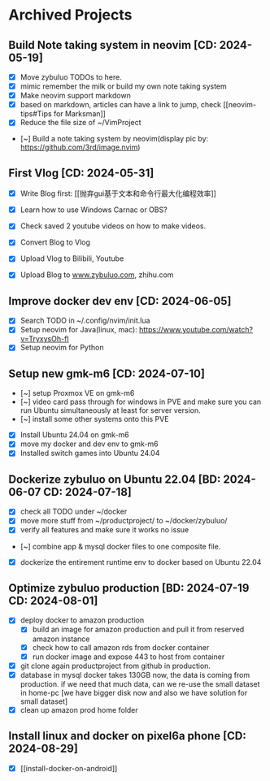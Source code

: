 # Archived Projects

## Build Note taking system in neovim [CD: 2024-05-19]

- [x] Move zybuluo TODOs to here.
- [x] mimic remember the milk or build my own note taking system
- [x] Make neovim support markdown
- [x] based on markdown, articles can have a link to jump, check [[neovim-tips#Tips for Marksman]]
- [x] Reduce the file size of ~/VimProject
- [~] Build a note taking system by neovim(display pic by: https://github.com/3rd/image.nvim)


## First Vlog [CD: 2024-05-31]

- [x] Write Blog first: [[抛弃gui基于文本和命令行最大化编程效率]]
- [x] Learn how to use Windows Carnac or OBS? 
- [x] Check saved 2 youtube videos on how to make videos.
- [x] Convert Blog to Vlog
- [x] Upload Vlog to Bilibili, Youtube
- [x] Upload Blog to www.zybuluo.com, zhihu.com


## Improve docker dev env [CD: 2024-06-05]

- [x] Search TODO in ~/.config/nvim/init.lua
- [x] Setup neovim for Java(linux, mac): https://www.youtube.com/watch?v=TryxysOh-fI
- [x] Setup neovim for Python

## Setup new gmk-m6 [CD: 2024-07-10]

- [~] setup Proxmox VE on gmk-m6
- [~] video card pass through for windows in PVE and make sure you can run Ubuntu simultaneously at least for server version.
- [~] install some other systems onto this PVE
- [x] Install Ubuntu 24.04 on gmk-m6
- [x] move my docker and dev env to gmk-m6
- [x] Installed switch games into Ubuntu 24.04

## Dockerize zybuluo on Ubuntu 22.04 [BD: 2024-06-07 CD: 2024-07-18]

- [x] check all TODO under ~/docker
- [x] move more stuff from ~/productproject/ to ~/docker/zybuluo/
- [x] verify all features and make sure it works no issue
- [~] combine app & mysql docker files to one composite file.
- [x] dockerize the entirement runtime env to docker based on Ubuntu 22.04

## Optimize zybuluo production [BD: 2024-07-19 CD: 2024-08-01]

- [x] deploy docker to amazon production
    - [x] build an image for amazon production and pull it from reserved amazon instance
    - [x] check how to call amazon rds from docker container
    - [x] run docker image and expose 443 to host from container
- [x] git clone again productproject from github in production.
- [x] database in mysql docker takes 130GB now, the data is coming from production. if we need that much data, can we re-use the small dataset in home-pc [we have bigger disk now and also we have solution for small dataset]
- [x] clean up amazon prod home folder

## Install linux and docker on pixel6a phone [CD: 2024-08-29]

- [x] [[install-docker-on-android]]
